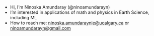 - Hi, I’m Ninoska Amundaray (@ninoamundarayn)
- I’m interested in applications of math and physics in Earth Science, including ML
- How to reach me: ninoska.amundaraynie@ucalgary.ca or ninoamundarayn@gmail.com

<!---
ninoamundarayn/ninoamundarayn is a ✨ special ✨ repository because its `README.md` (this file) appears on your GitHub profile.
You can click the Preview link to take a look at your changes.
--->
